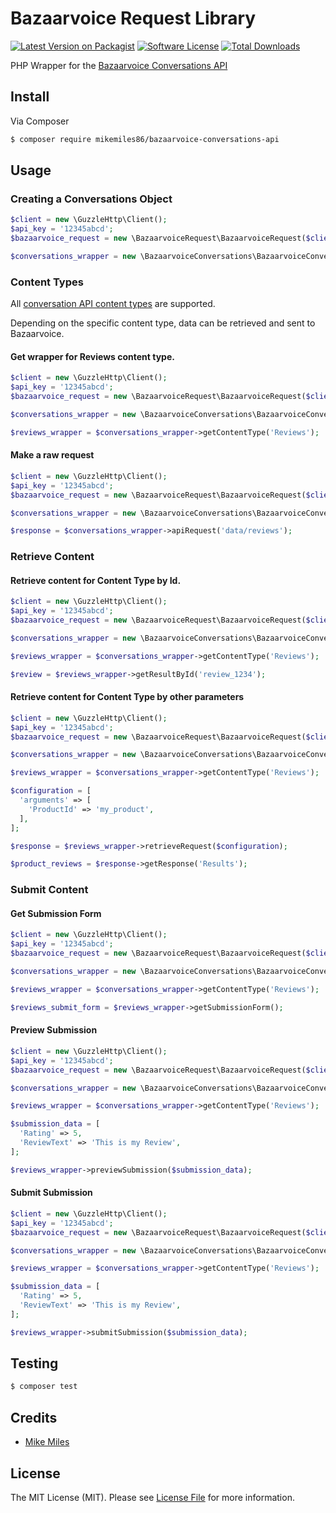 # Bazaarvoice Request Library

[![Latest Version on Packagist](https://img.shields.io/packagist/v/mikemiles86/bazaarvoice-conversations-api.svg?style=flat-square)](https://packagist.org/packages/mikemiles86/bazaarvoice-conversations-api)
[![Software License](https://img.shields.io/badge/license-MIT-brightgreen.svg?style=flat-square)](LICENSE.md)
[![Total Downloads](https://img.shields.io/packagist/dt/mikemiles86/bazaarvoice-conversations-api.svg?style=flat-square)](https://packagist.org/packages/mikemiles86/bazaarvoice-conversations-api)

PHP Wrapper for the [Bazaarvoice Conversations API](https://developer.bazaarvoice.com/conversations-api)

## Install

Via Composer

``` bash
$ composer require mikemiles86/bazaarvoice-conversations-api
```

## Usage

### Creating a Conversations Object

``` php
$client = new \GuzzleHttp\Client();
$api_key = '12345abcd';
$bazaarvoice_request = new \BazaarvoiceRequest\BazaarvoiceRequest($client, $api_key);

$conversations_wrapper = new \BazaarvoiceConversations\BazaarvoiceConversations($bazaarvoice_request);

```

### Content Types

All [conversation API content types](https://developer.bazaarvoice.com/conversations-api#supported-content-types) are supported.

Depending on the specific content type, data can be retrieved and sent to Bazaarvoice.

#### Get wrapper for Reviews content type.

``` php
$client = new \GuzzleHttp\Client();
$api_key = '12345abcd';
$bazaarvoice_request = new \BazaarvoiceRequest\BazaarvoiceRequest($client, $api_key);

$conversations_wrapper = new \BazaarvoiceConversations\BazaarvoiceConversations($bazaarvoice_request);

$reviews_wrapper = $conversations_wrapper->getContentType('Reviews');

```
#### Make a raw request
``` php
$client = new \GuzzleHttp\Client();
$api_key = '12345abcd';
$bazaarvoice_request = new \BazaarvoiceRequest\BazaarvoiceRequest($client, $api_key);

$conversations_wrapper = new \BazaarvoiceConversations\BazaarvoiceConversations($bazaarvoice_request);

$response = $conversations_wrapper->apiRequest('data/reviews');

```

### Retrieve Content

#### Retrieve content for Content Type by Id.

``` php
$client = new \GuzzleHttp\Client();
$api_key = '12345abcd';
$bazaarvoice_request = new \BazaarvoiceRequest\BazaarvoiceRequest($client, $api_key);

$conversations_wrapper = new \BazaarvoiceConversations\BazaarvoiceConversations($bazaarvoice_request);

$reviews_wrapper = $conversations_wrapper->getContentType('Reviews');

$review = $reviews_wrapper->getResultById('review_1234');

```

#### Retrieve content for Content Type by other parameters
``` php
$client = new \GuzzleHttp\Client();
$api_key = '12345abcd';
$bazaarvoice_request = new \BazaarvoiceRequest\BazaarvoiceRequest($client, $api_key);

$conversations_wrapper = new \BazaarvoiceConversations\BazaarvoiceConversations($bazaarvoice_request);

$reviews_wrapper = $conversations_wrapper->getContentType('Reviews');

$configuration = [
  'arguments' => [
    'ProductId' => 'my_product',
  ],
];

$response = $reviews_wrapper->retrieveRequest($configuration);

$product_reviews = $response->getResponse('Results');

```

### Submit Content

#### Get Submission Form
``` php
$client = new \GuzzleHttp\Client();
$api_key = '12345abcd';
$bazaarvoice_request = new \BazaarvoiceRequest\BazaarvoiceRequest($client, $api_key);

$conversations_wrapper = new \BazaarvoiceConversations\BazaarvoiceConversations($bazaarvoice_request);

$reviews_wrapper = $conversations_wrapper->getContentType('Reviews');

$reviews_submit_form = $reviews_wrapper->getSubmissionForm();

```
#### Preview Submission
``` php
$client = new \GuzzleHttp\Client();
$api_key = '12345abcd';
$bazaarvoice_request = new \BazaarvoiceRequest\BazaarvoiceRequest($client, $api_key);

$conversations_wrapper = new \BazaarvoiceConversations\BazaarvoiceConversations($bazaarvoice_request);

$reviews_wrapper = $conversations_wrapper->getContentType('Reviews');

$submission_data = [
  'Rating' => 5,
  'ReviewText' => 'This is my Review',
];

$reviews_wrapper->previewSubmission($submission_data);
```
#### Submit Submission
``` php
$client = new \GuzzleHttp\Client();
$api_key = '12345abcd';
$bazaarvoice_request = new \BazaarvoiceRequest\BazaarvoiceRequest($client, $api_key);

$conversations_wrapper = new \BazaarvoiceConversations\BazaarvoiceConversations($bazaarvoice_request);

$reviews_wrapper = $conversations_wrapper->getContentType('Reviews');

$submission_data = [
  'Rating' => 5,
  'ReviewText' => 'This is my Review',
];

$reviews_wrapper->submitSubmission($submission_data);
```

## Testing

``` bash
$ composer test
```

## Credits

- [Mike Miles](https://github.com/mikemiles86)

## License

The MIT License (MIT). Please see [License File](LICENSE.md) for more information.
